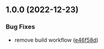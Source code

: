 ## 1.0.0 (2022-12-23)


### Bug Fixes

* remove build workflow ([e46f58d](https://github.com/Greenroom-Robotics/px4_msgs/commit/e46f58dd0333dd6904beeb375d90bd4ebea8b263))
